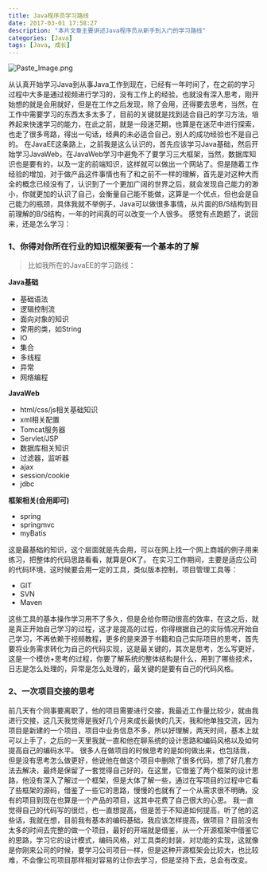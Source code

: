 ```yaml
---
title: Java程序员学习路线
date: 2017-03-01 17:58:27
description: "本片文章主要讲述Java程序员从新手到入门的学习路线"
categories: [Java]
tags: [Java, 成长]
---
```


![Paste_Image.png](http://upload-images.jianshu.io/upload_images/734456-bd44329a91cb8500.png?imageMogr2/auto-orient/strip%7CimageView2/2/w/1240)

从认真开始学习Java到从事Java工作到现在，已经有一年时间了，在之前的学习过程中大多是通过视频进行学习的，没有工作上的经验，也就没有深入思考，刚开始想的就是会用就好，但是在工作之后发现，除了会用，还得要去思考，当然，在工作中需要学习的东西太多太多了，目前的关键就是找到适合自己的学习方法，培养起来快速学习的能力，在此之前，就是一段迷茫期，也算是在迷茫中进行探索，也走了很多弯路，得出一句话，经典的未必适合自己，别人的成功经验也不是自己的。
在JavaEE这条路上，之前我是这么认识的，首先应该学习Java基础，然后开始学习JavaWeb，在JavaWeb学习中避免不了要学习三大框架，当然，数据库知识也是要有的，以及一定的前端知识，这样就可以做出一个网站了。但是随着工作经验的增加，对于做产品这件事情也有了和之前不一样的理解，首先是对这种大而全的概念已经没有了，认识到了一个更加广阔的世界之后，就会发现自己能力的渺小，你就更加的认识了自己，会衡量自己能不能做，这算是一个优点，但也会是自己能力的瓶颈，具体我就不举例子，Java可以做很多事情，从片面的B/S结构到目前理解的B/S结构，一年的时间真的可以改变一个人很多。
感觉有点跑题了，说回来，还是怎么学习：
### 1、你得对你所在行业的知识框架要有一个基本的了解
> 比如我所在的JavaEE的学习路线：

**Java基础**
- 基础语法
- 逻辑控制流
- 面向对象的知识
- 常用的类，如String
- IO
- 集合
- 多线程
- 异常
- 网络编程

**JavaWeb**
- html/css/js相关基础知识
- xml相关配置
- Tomcat服务器
- Servlet/JSP
- 数据库相关知识
- 过滤器，监听器
- ajax
- session/cookie
- jdbc

**框架相关(会用即可)**
- spring
- springmvc
- myBatis

这是最基础的知识，这个层面就是先会用，可以在网上找一个网上商城的例子用来练习，把整体的代码思路看看，就算是OK了。
在实习工作期间，主要是适应公司的代码环境，这时候要会用一定的工具，类似版本控制，项目管理工具等：
- GIT
- SVN
- Maven

这些工具的基本操作学习用不了多久，但是会给你带动很高的效率，在这之后，就是真正开始自己学习的过程，这才是提高的过程，你得根据自己的实际情况开始自己学习，不再依赖于视频教程，更多的是来源于书籍和自己实际项目的思考，首先要将业务需求转化为自己的代码实现，这是最关键的，其次是思考，怎么写更好，这是一个模仿+思考的过程，你要了解系统的整体结构是什么，用到了哪些技术，日志是怎么处理的，异常是怎么处理的，最关键的是要有自己的代码风格。
### 2、一次项目交接的思考
前几天有个同事要离职了，他的项目需要进行交接，我最近工作量比较少，就由我进行交接，这几天我觉得是我好几个月来成长最快的几天，我和他单独交流，因为项目是新建的一个项目，项目中业务信息不多，所以好理解，两天时间，基本上就可以上手了，之后的一天里我就一直和他在聊系统的设计思路和编码风格以及如何提高自己的编码水平。
很多人在做项目的时候思考的是如何做出来，也包括我，但是没有思考怎么做更好，他说他在做这个项目中删除了很多代码，想了好几套方法去解决，最终是保留了一套觉得自己好的，在这里，它借鉴了两个框架的设计思路，他没有深入了解过一个框架，但是大体了解一些，通过在写项目的过程中它看了些框架的源码，借鉴了一些它的思路，慢慢的也就有了一个从需求很不明确，没有的项目到现在也算是一个产品的项目，这其中花费了自己很大的心思。
我一直觉得自己的代码写的很烂，也一直想提高，但是苦于不知道如何提高，听了他的这些话，我就在想，目前我有基本的编码基础，我应该怎样提高，做项目？目前没有太多的时间去完整的做一个项目，最好的开端就是借鉴，从一个开源框架中借鉴它的思路，学习它的设计模式，编码风格，对工具类的封装，对功能的实现，这就像是你刚来公司的时候，要学习公司项目一样，但是这种开源框架会比较大，也比较难，不会像公司项目那样相对容易的让你去学习，但是坚持下去，总会有改变。